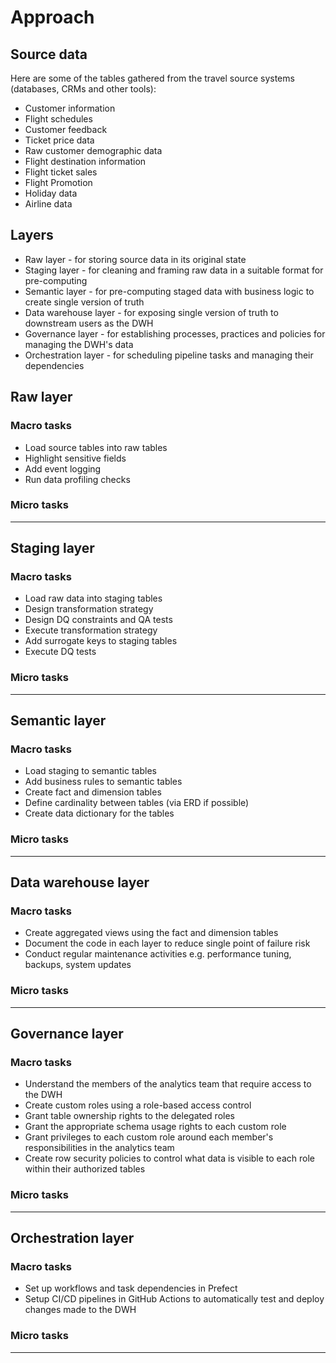 # Approach 




## Source data 

Here are some of the tables gathered from the travel source systems (databases, CRMs and other tools):

- Customer information
- Flight schedules
- Customer feedback
- Ticket price data
- Raw customer demographic data
- Flight destination information
- Flight ticket sales
- Flight Promotion
- Holiday data
- Airline data


## Layers 

* Raw layer - for storing source data in its original state 
* Staging layer - for cleaning and framing raw data in a suitable format for pre-computing
* Semantic layer - for pre-computing staged data with business logic to create single version of truth 
* Data warehouse layer - for exposing single version of truth to downstream users as the DWH
* Governance layer - for establishing processes, practices and policies for managing the DWH's data  
* Orchestration layer - for scheduling pipeline tasks and managing their dependencies 




## Raw layer

### Macro tasks

- Load source tables into raw tables
- Highlight sensitive fields
- Add event logging
- Run data profiling checks


### Micro tasks


***

## Staging layer 

### Macro tasks

- Load raw data into staging tables
- Design transformation strategy
- Design DQ constraints and QA tests
- Execute transformation strategy
- Add surrogate keys to staging tables
- Execute DQ tests

### Micro tasks


***

## Semantic layer  

### Macro tasks
- Load staging to semantic tables
- Add business rules to semantic tables
- Create fact and dimension tables
- Define cardinality between tables (via ERD if possible)
- Create data dictionary for the tables

### Micro tasks


***

## Data warehouse layer 

### Macro tasks
- Create aggregated views using the fact and dimension tables
- Document the code in each layer to reduce single point of failure risk
- Conduct regular maintenance activities e.g. performance tuning, backups, system updates

### Micro tasks


***

## Governance layer 

### Macro tasks
- Understand the members of the analytics team that require access to the DWH
- Create custom roles using a role-based access control
- Grant table ownership rights to the delegated roles
- Grant the appropriate schema usage rights to each custom role
- Grant privileges to each custom role around each member's responsibilities in the analytics team
- Create row security policies to control what data is visible to each role within their authorized tables

### Micro tasks


***

## Orchestration layer 

### Macro tasks


- Set up workflows and task dependencies in Prefect
- Setup CI/CD pipelines in GitHub Actions to automatically test and deploy changes made to the DWH

### Micro tasks


***
